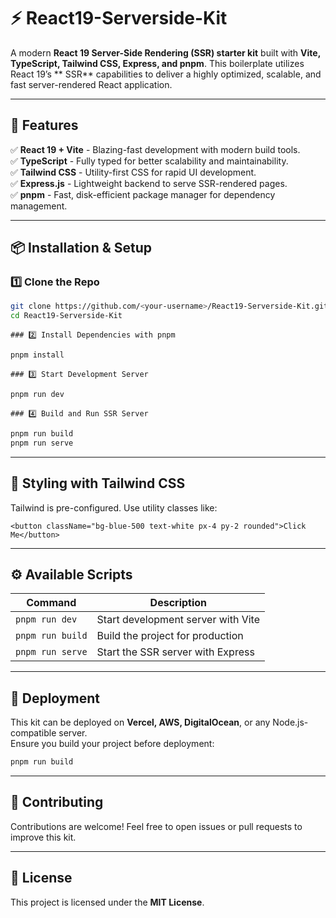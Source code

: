 # ⚡ React19-Serverside-Kit

A modern **React 19 Server-Side Rendering (SSR) starter kit** built with **Vite, TypeScript, Tailwind CSS, Express, and pnpm**. This boilerplate utilizes React 19’s ** SSR** capabilities to deliver a highly optimized, scalable, and fast server-rendered React application.

---

## 🚀 Features

✅ **React 19 + Vite** - Blazing-fast development with modern build tools.  
✅ **TypeScript** - Fully typed for better scalability and maintainability.  
✅ **Tailwind CSS** - Utility-first CSS for rapid UI development.  
✅ **Express.js** - Lightweight backend to serve SSR-rendered pages.  
✅ **pnpm** - Fast, disk-efficient package manager for dependency management.

---

## 📦 Installation & Setup

### 1️⃣ Clone the Repo

```sh
git clone https://github.com/<your-username>/React19-Serverside-Kit.git
cd React19-Serverside-Kit
```

```
### 2️⃣ Install Dependencies with pnpm

```

```sh
pnpm install
```

```
### 3️⃣ Start Development Server
```

```sh
pnpm run dev
```

```
### 4️⃣ Build and Run SSR Server
```

```sh
pnpm run build
pnpm run serve
```

---

## 🎨 Styling with Tailwind CSS

Tailwind is pre-configured. Use utility classes like:

```tsx
<button className="bg-blue-500 text-white px-4 py-2 rounded">Click Me</button>
```

---

## ⚙️ Available Scripts

| Command          | Description                        |
| ---------------- | ---------------------------------- |
| `pnpm run dev`   | Start development server with Vite |
| `pnpm run build` | Build the project for production   |
| `pnpm run serve` | Start the SSR server with Express  |

---

## 🚀 Deployment

This kit can be deployed on **Vercel, AWS, DigitalOcean**, or any Node.js-compatible server.  
Ensure you build your project before deployment:

```sh
pnpm run build
```

---

## 🤝 Contributing

Contributions are welcome! Feel free to open issues or pull requests to improve this kit.

---

## 📜 License

This project is licensed under the **MIT License**.
